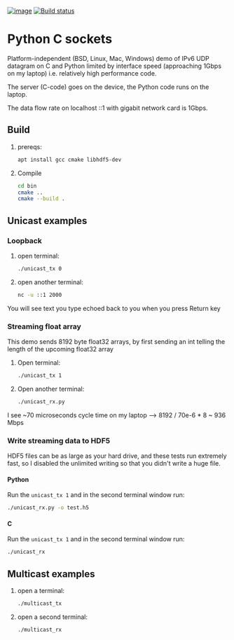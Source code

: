 [![image](https://travis-ci.org/scivision/python_c_sockets.svg?branch=master)](https://travis-ci.org/scivision/python_c_sockets)
[![Build status](https://ci.appveyor.com/api/projects/status/n53e7oll4d1sj9m2?svg=true)](https://ci.appveyor.com/project/scivision/python-c-sockets)

# Python C sockets

Platform-independent (BSD, Linux, Mac, Windows) demo of IPv6 UDP datagram on C and Python limited by interface speed (approaching 1Gbps on my laptop) i.e. relatively high performance code.

The server (C-code) goes on the device, the Python code runs on the laptop.

The data flow rate on localhost ::1 with gigabit network card is 1Gbps.

## Build

1. prereqs:
   ```sh
   apt install gcc cmake libhdf5-dev
   ```
2. Compile
   ```sh
   cd bin
   cmake ..
   cmake --build .
   ```

## Unicast examples

### Loopback

1. open terminal:
   ```sh
   ./unicast_tx 0
   ```
2. open another terminal:
   ```sh
   nc -u ::1 2000
   ```
   
You will see text you type echoed back to you when you press Return key

### Streaming float array

This demo sends 8192 byte float32 arrays, by first sending an int
telling the length of the upcoming float32 array

1. Open terminal:
   ```sh
   ./unicast_tx 1
   ```
2. Open another terminal:
   ```sh
   ./unicast_rx.py
   ```
I see ~70 microseconds cycle time on my laptop --> 8192 / 70e-6 * 8
~ 936 Mbps

### Write streaming data to HDF5

HDF5 files can be as large as your hard drive, and these tests run
extremely fast, so I disabled the unlimited writing so that you didn\'t
write a huge file.

#### Python

Run the `unicast_tx 1` and in the second terminal window run:
```sh
./unicast_rx.py -o test.h5
```

#### C

Run the `unicast_tx 1` and in the second terminal window run:
```sh
./unicast_rx
```

## Multicast examples

1. open a terminal:
   ```sh
   ./multicast_tx
   ```
2. open a second terminal:
   ```sh
   ./multicast_rx
   ```
